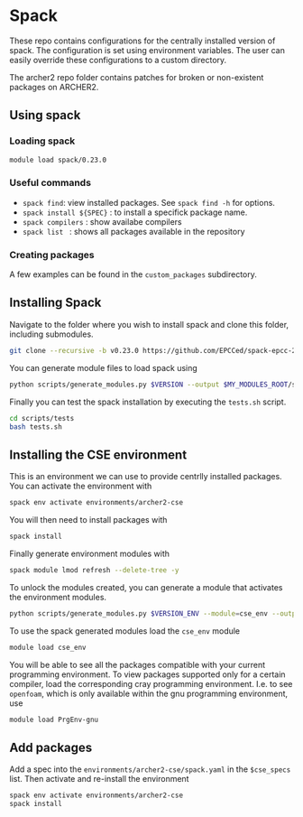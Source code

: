 # Spack

These repo contains configurations for the centrally installed version of spack.
The configuration is set using environment variables. The user can easily override these configurations to a custom directory.

The archer2 repo folder contains patches for broken or non-existent packages on ARCHER2.

## Using spack

### Loading spack

```bash
module load spack/0.23.0
```

### Useful commands

- `spack find`:  view installed packages. See `spack find -h` for options.
- `spack install ${SPEC}` : to install a specifick package name.
- `spack compilers` : show availabe compilers
- `spack list ` : shows all packages available in the repository

### Creating packages

A few examples can be found in the `custom_packages` subdirectory.

## Installing Spack

Navigate to the folder where you wish to install spack and clone this folder, including submodules.

```bash
git clone --recursive -b v0.23.0 https://github.com/EPCCed/spack-epcc-20241106.git
```

You can generate module files to load spack using

```bash
python scripts/generate_modules.py $VERSION --output $MY_MODULES_ROOT/spack
```

Finally you can test the spack installation by executing the `tests.sh` script.

```bash
cd scripts/tests
bash tests.sh
```

## Installing the CSE environment

This is an environment we can use to provide centrlly installed packages.
You can activate the environment with

```bash
spack env activate environments/archer2-cse
```

You will then need to install packages with

```bash
spack install
```

Finally generate environment modules with

```bash
spack module lmod refresh --delete-tree -y
```

To unlock the modules created, you can generate a module that activates the environment modules.

```bash
python scripts/generate_modules.py $VERSION_ENV --module=cse_env --output $MY_MODULES_ROOT/cse_env
```

To use the spack generated modules load the `cse_env` module

```bash
module load cse_env
```

You will be able to see all the packages compatible with your current programming environment. To view packages supported only for a certain compiler, load the corresponding cray programming environment. I.e. to see `openfoam`, which is only available within the gnu programming environment, use

```bash
module load PrgEnv-gnu
```

## Add packages

Add a spec into the `environments/archer2-cse/spack.yaml` in the `$cse_specs` list. Then activate and re-install the environment

```bash
spack env activate environments/archer2-cse
spack install
```